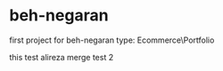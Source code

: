 # beh-negaran
first project for beh-negaran type: Ecommerce\Portfolio


this test alireza merge
test 2
